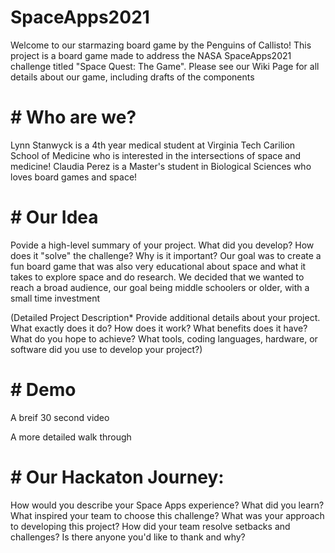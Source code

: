 # SpaceApps2021
Welcome to our starmazing board game by the Penguins of Callisto! This project is a board game made to address the NASA SpaceApps2021 challenge titled "Space Quest: The Game". Please see our Wiki Page for all details about our game, including drafts of the components

# # Who are we?

Lynn Stanwyck is a 4th year medical student at Virginia Tech Carilion School of Medicine who is interested in the intersections of space and medicine!
Claudia Perez is a Master's student in Biological Sciences who loves board games and space!


# # Our Idea
Povide a high-level summary of your project. What did you develop? How does it "solve" the challenge? Why is it important?
Our goal was to create a fun board game that was also very educational about space and what it takes to explore space and do research. We decided that we wanted to reach a broad audience, our goal being middle schoolers or older, with a small time investment

(Detailed Project Description* Provide additional details about your project. What exactly does it do? How does it work? What benefits does it have? What do you hope to achieve? What tools, coding languages, hardware, or software did you use to develop your project?) 



# # Demo

A breif 30 second video

A more detailed walk through




# # Our Hackaton Journey:

How would you describe your Space Apps experience? What did you learn? What inspired your team to choose this challenge? What was your approach to developing this project? How did your team resolve setbacks and challenges? Is there anyone you'd like to thank and why?



